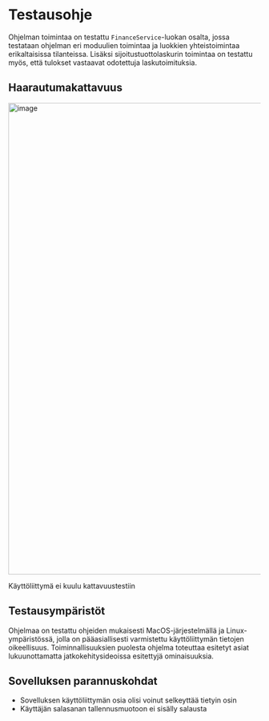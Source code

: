 # Testausohje

Ohjelman toimintaa on testattu `FinanceService`-luokan osalta, jossa testataan
ohjelman eri moduulien toimintaa ja luokkien yhteistoimintaa erikaltaisissa tilanteissa.
Lisäksi sijoitustuottolaskurin toimintaa on testattu myös, että tulokset vastaavat odotettuja
laskutoimituksia.

## Haarautumakattavuus

<img width="941" alt="image" src="https://github.com/mpjk/finanssit/assets/56785774/3c414251-03eb-4b28-b881-4c2038582b75">

Käyttöliittymä ei kuulu kattavuustestiin


## Testausympäristöt

Ohjelmaa on testattu ohjeiden mukaisesti MacOS-järjestelmällä ja Linux-ympäristössä,
jolla on pääasiallisesti varmistettu käyttöliittymän tietojen oikeellisuus. Toiminnallisuuksien puolesta
ohjelma toteuttaa esitetyt asiat lukuunottamatta jatkokehitysideoissa esitettyjä ominaisuuksia.

## Sovelluksen parannuskohdat

- Sovelluksen käyttöliittymän osia olisi voinut selkeyttää tietyin osin
- Käyttäjän salasanan tallennusmuotoon ei sisälly salausta
